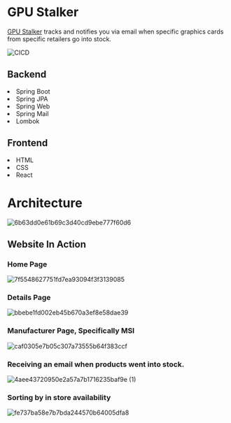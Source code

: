# GPU Stalker

[GPU Stalker](http://gpustalker-env.eba-frin55gb.us-east-1.elasticbeanstalk.com/) tracks and notifies you via email when specific graphics cards from specific retailers go into stock.

![CICD](https://github.com/DeniHax/gpustalker/actions/workflows/deploy.yml/badge.svg)

## Backend
<li> Spring Boot </br>
<li> Spring JPA </br>
<li> Spring Web </br>
<li> Spring Mail </br>
<li> Lombok </br>

## Frontend

<li> HTML </br>
<li> CSS </br>
<li> React </br>

# Architecture
![6b63dd0e61b69c3d40cd9ebe777f60d6](https://user-images.githubusercontent.com/17136640/166334983-c7e3ca9a-d02e-4073-935c-5bb93fa5791f.png)

## Website In Action

### Home Page
![7f5548627751fd7ea93094f3f3139085](https://user-images.githubusercontent.com/17136640/166335801-54237143-4e96-4b37-9ee2-34fe92cc5774.png)

### Details Page
![bbebe1fd002eb45b670a3ef8e58dae39](https://user-images.githubusercontent.com/17136640/166335874-dd9adaf4-70ba-4f7a-865f-a32d0596be43.png)

### Manufacturer Page, Specifically MSI
![caf0305e7b05c307a73555b64f383ccf](https://user-images.githubusercontent.com/17136640/166335930-406a0291-ae09-4e20-aea9-a02171743d52.png)

### Receiving an email when products went into stock.
![4aee43720950e2a57a7b1716235baf9e (1)](https://user-images.githubusercontent.com/17136640/166336319-0934607c-d4d6-4ac1-a6c3-0d1a5071aceb.png)


### Sorting by in store availability
![fe737ba58e7b7bda244570b64005dfa8](https://user-images.githubusercontent.com/17136640/166336279-e2f58f4c-4456-4ef1-b847-6606b9d68c28.png)







